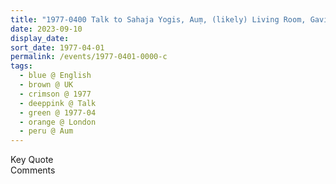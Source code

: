 ```yaml
---
title: "1977-0400 Talk to Sahaja Yogis, Auṃ, (likely) Living Room, Gavin Brown's Geological Institute (Terrace House), 160 North Gower Street, 2nd Floor, Euston, London, UK (month and location not sure)"
date: 2023-09-10
display_date: 
sort_date: 1977-04-01
permalink: /events/1977-0401-0000-c
tags:
  - blue @ English
  - brown @ UK
  - crimson @ 1977
  - deeppink @ Talk
  - green @ 1977-04
  - orange @ London
  - peru @ Aum
---
```


<wave-list>
  <list-title color="green" width="75">Key Quote</list-title>
  <list-item color="BlanchedAlmond"  width="200"></list-item>
  <list-item color="Lavender"></list-item>
  <list-item color="BlanchedAlmond"></list-item>
</wave-list>

<br>

<wave-list>
  <list-title color="green" width="75">Comments</list-title>
  <list-item color="BlanchedAlmond"  width="200"></list-item>
  <list-item color="Lavender"></list-item>
  <list-item color="BlanchedAlmond"></list-item>
</wave-list>